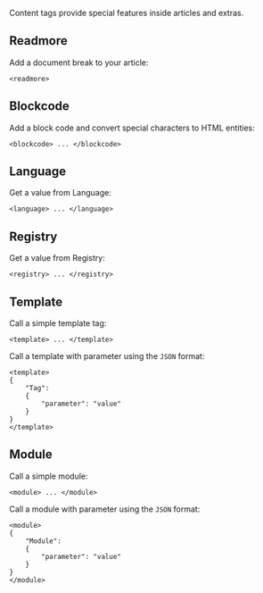 Content tags provide special features inside articles and extras.


Readmore
--------

Add a document break to your article:

```
<readmore>
```


Blockcode
---------

Add a block code and convert special characters to HTML entities:

```
<blockcode> ... </blockcode>
```


Language
--------

Get a value from Language:

```
<language> ... </language>
```


Registry
--------

Get a value from Registry:

```
<registry> ... </registry>
```


Template
--------

Call a simple template tag:

```
<template> ... </template>
```

Call a template with parameter using the `JSON` format:

```
<template>
{
	"Tag":
	{
		"parameter": "value"
	}
}
</template>
```


Module
------

Call a simple module:

```
<module> ... </module>
```

Call a module with parameter using the `JSON` format:

```
<module>
{
	"Module":
	{
		"parameter": "value"
	}
}
</module>
```
